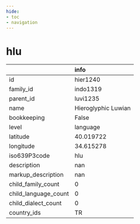 ```yaml
---
hide:
- toc
- navigation
---
```

# hlu
|                      | info                |
|:---------------------|:--------------------|
| id                   | hier1240            |
| family_id            | indo1319            |
| parent_id            | luvi1235            |
| name                 | Hieroglyphic Luwian |
| bookkeeping          | False               |
| level                | language            |
| latitude             | 40.019722           |
| longitude            | 34.615278           |
| iso639P3code         | hlu                 |
| description          | nan                 |
| markup_description   | nan                 |
| child_family_count   | 0                   |
| child_language_count | 0                   |
| child_dialect_count  | 0                   |
| country_ids          | TR                  |